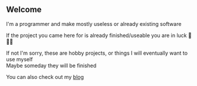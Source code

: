 ## Welcome

I'm a programmer and make mostly useless or already existing software

If the project you came here for is already finished/useable you are in luck 🎉🎊🥳

If not I'm sorry, these are hobby projects, or things I will eventually want to use myself  
Maybe someday they will be finished

You can also check out my [blog](https://gyulakerezsi.ro)
